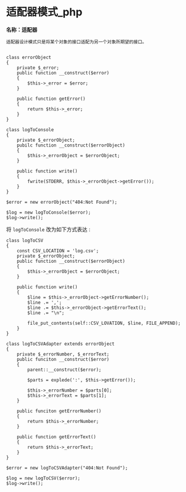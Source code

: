 # 适配器模式_php

<!-- create time: 2016-07-26 22:33:07  -->

<!-- This file is created from $MARBOO_HOME/.media/starts/default.md
本文件由 $MARBOO_HOME/.media/starts/default.md 复制而来 -->

**名称：适配器**

    适配器设计模式只是将某个对象的接口适配为另一个对象所期望的接口。


    class errorObject
    {
        private $_error;
        public function __construct($error)
        {
            $this->_error = $error;
        }
        
        public function getError()
        {
            return $this->_error;
        }
    }
    
    class logToConsole
    {
        private $_errorObject;
        pubilc function __construct($errorObject)
        {
            $this->_errorObject = $errorObject;
        }

        public function write()
        {
            fwrite(STDERR, $this->_errorObject->getError());
        }
    }
    
    $error = new errorObject("404:Not Found");
    
    $log = new logToConsole($error);
    $log->write();
    
将 `logToConsole` 改为如下方式表达 : 
    
    class logToCSV
    {
        const CSV_LOCATION = 'log.csv';
        private $_errorObject;
        public function __construct($errorObject)
        {
            $this->_errorObject = $errorObject;
        }
        
        public function write()
        {
            $line = $this->_errorObject->getErrorNumber();
            $line .= ',';
            $line .= $this->_errorObject->getErrorText();
            $line .= "\n";
            
            file_put_contents(self::CSV_LOVATION, $line, FILE_APPEND);
        }
    }
    
    class logToCSVAdapter extends errorObject
    {
        private $_errorNumber, $_errorText;
        public funciton __construct($error)
        {
            parent::__construct($error);
            
            $parts = explede(':', $this->getError());
            
            $this->_errorNumber = $parts[0];
            $this->_errorText = $parts[1];
        }
        
        public funciton getErrorNumber()
        {
            return $this->_errorNumber;
        }
        
        public function getErrorText()
        {
            return $this->_errorText;
        }
    }
    
    $error = new logToCSVAdapter("404:Not Found");
    
    $log = new logToCSV($error);
    $log->write();
